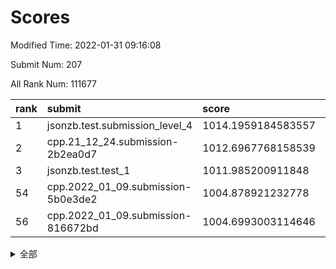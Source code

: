 # Scores

Modified Time: 2022-01-31 09:16:08

Submit Num: 207

All Rank Num: 111677

| rank |               submit               |       score        |       sigma        | pk_num |
| :--- | :--------------------------------- | :----------------- | :----------------- | :----- |
| 1    | jsonzb.test.submission_level_4     | 1014.1959184583557 | 0.8085223166607499 | 2158   |
| 2    | cpp.21_12_24.submission-2b2ea0d7   | 1012.6967768158539 | 0.7848887037520529 | 2160   |
| 3    | jsonzb.test.test_1                 | 1011.985200911848  | 0.7974069679737354 | 2161   |
| 54   | cpp.2022_01_09.submission-5b0e3de2 | 1004.878921232778  | 0.7040946680474578 | 2164   |
| 56   | cpp.2022_01_09.submission-816672bd | 1004.6993003114646 | 0.7217145634689571 | 2154   |


<details>
<summary>全部</summary>

| rank |                 submit                 |       score        |       sigma        | pk_num |
| :--- | :------------------------------------- | :----------------- | :----------------- | :----- |
| 1    | jsonzb.test.submission_level_4         | 1014.1959184583557 | 0.8085223166607499 | 2158   |
| 2    | cpp.21_12_24.submission-2b2ea0d7       | 1012.6967768158539 | 0.7848887037520529 | 2160   |
| 3    | jsonzb.test.test_1                     | 1011.985200911848  | 0.7974069679737354 | 2161   |
| 4    | gobigger.level_3.submission_level_3_22 | 1011.9145027262459 | 0.7694374606061246 | 2157   |
| 5    | gobigger.level_3.submission_level_3_5  | 1011.4307406038614 | 0.781883809614971  | 2156   |
| 6    | gobigger.level_3.submission_level_3_45 | 1011.3459073506702 | 0.7622887420724436 | 2157   |
| 7    | gobigger.level_3.submission_level_3_27 | 1011.1914371627365 | 0.763118109457842  | 2156   |
| 8    | gobigger.level_3.submission_level_3_10 | 1011.1728644858465 | 0.7737002200428386 | 2158   |
| 9    | gobigger.level_3.submission_level_3_8  | 1011.0832626581232 | 0.772457947730511  | 2162   |
| 10   | gobigger.level_3.submission_level_3_39 | 1011.0714556745098 | 0.7805514685720766 | 2153   |
| 11   | gobigger.level_3.submission_level_3_0  | 1011.0391902023171 | 0.7650595580262682 | 2157   |
| 12   | gobigger.level_3.submission_level_3_28 | 1010.8081321051642 | 0.7730195912243462 | 2162   |
| 13   | gobigger.level_3.submission_level_3_44 | 1010.6317957981669 | 0.7569011116067474 | 2155   |
| 14   | gobigger.level_3.submission_level_3_26 | 1010.4995176167113 | 0.7638936989719154 | 2156   |
| 15   | gobigger.level_3.submission_level_3_43 | 1010.4166788737272 | 0.7532114171781583 | 2156   |
| 16   | gobigger.level_3.submission_level_3_36 | 1010.3870491509846 | 0.7744863555066784 | 2161   |
| 17   | gobigger.level_3.submission_level_3_30 | 1010.2238085514158 | 0.7353197352578311 | 2155   |
| 18   | gobigger.level_3.submission_level_3_35 | 1010.1527164888281 | 0.7659185329091868 | 2158   |
| 19   | gobigger.level_3.submission_level_3_40 | 1010.1137511430638 | 0.7416478477861008 | 2162   |
| 20   | gobigger.level_3.submission_level_3_29 | 1010.026446939689  | 0.7719933871245109 | 2155   |
| 21   | gobigger.level_3.submission_level_3_24 | 1009.845518182963  | 0.768244401494937  | 2162   |
| 22   | gobigger.level_3.submission_level_3_23 | 1009.8195282338373 | 0.7352037175791518 | 2160   |
| 23   | gobigger.level_3.submission_level_3_37 | 1009.7383834580628 | 0.7603801319428815 | 2161   |
| 24   | gobigger.level_3.submission_level_3_13 | 1009.7351746438163 | 0.7640203774351482 | 2158   |
| 25   | gobigger.level_3.submission_level_3_46 | 1009.6704084184446 | 0.7592229990636199 | 2159   |
| 26   | gobigger.level_3.submission_level_3_15 | 1009.6535279739468 | 0.7501438146223054 | 2161   |
| 27   | gobigger.level_3.submission_level_3_19 | 1009.6350061349757 | 0.7352288523909019 | 2154   |
| 28   | gobigger.level_3.submission_level_3_20 | 1009.5849485132487 | 0.7755000666404522 | 2150   |
| 29   | gobigger.level_3.submission_level_3_14 | 1009.5638828672265 | 0.7536700705063085 | 2157   |
| 30   | gobigger.level_3.submission_level_3_2  | 1009.4980693362418 | 0.7400271158288215 | 2157   |
| 31   | gobigger.level_3.submission_level_3_6  | 1009.4975267519    | 0.7686387604092656 | 2156   |
| 32   | gobigger.level_3.submission_level_3_18 | 1009.37639921845   | 0.7496608574258751 | 2161   |
| 33   | gobigger.level_3.submission_level_3_17 | 1009.3672441187294 | 0.762904633443737  | 2157   |
| 34   | gobigger.level_3.submission_level_3_12 | 1009.2947353887918 | 0.7646925655600104 | 2156   |
| 35   | gobigger.level_3.submission_level_3_9  | 1009.284626913424  | 0.7561090548960332 | 2155   |
| 36   | gobigger.level_3.submission_level_3_31 | 1009.1934906997345 | 0.7362733506423346 | 2156   |
| 37   | gobigger.level_3.submission_level_3_42 | 1009.1596857694383 | 0.743286748656723  | 2155   |
| 38   | gobigger.level_3.submission_level_3_49 | 1009.1005997126623 | 0.7432905210319567 | 2156   |
| 39   | gobigger.level_3.submission_level_3_16 | 1009.0916652628833 | 0.75464685474031   | 2155   |
| 40   | gobigger.level_3.submission_level_3_25 | 1009.0804189571244 | 0.7544017823584035 | 2159   |
| 41   | gobigger.level_3.submission_level_3_21 | 1009.0358734381315 | 0.7384701033301916 | 2158   |
| 42   | gobigger.level_3.submission_level_3_41 | 1008.9961158754186 | 0.7598226088293139 | 2160   |
| 43   | gobigger.level_3.submission_level_3_33 | 1008.9835542044578 | 0.7598701937211623 | 2158   |
| 44   | gobigger.level_3.submission_level_3_4  | 1008.8452980974064 | 0.7326354059914603 | 2157   |
| 45   | gobigger.level_3.submission_level_3_11 | 1008.7725380320568 | 0.7440225481176564 | 2157   |
| 46   | gobigger.level_3.submission_level_3_3  | 1008.7386104995898 | 0.7517666912890032 | 2158   |
| 47   | gobigger.level_3.submission_level_3_48 | 1008.7202678651643 | 0.7457142111839344 | 2159   |
| 48   | gobigger.level_3.submission_level_3_7  | 1008.7033900601735 | 0.7419905743842448 | 2158   |
| 49   | gobigger.level_3.submission_level_3_38 | 1008.7027480351126 | 0.7544577848079127 | 2158   |
| 50   | gobigger.level_3.submission_level_3_32 | 1008.6691825987139 | 0.7632121535571007 | 2164   |
| 51   | gobigger.level_3.submission_level_3_34 | 1008.5672840868095 | 0.7373168265857304 | 2159   |
| 52   | gobigger.level_3.submission_level_3_47 | 1008.5402881767513 | 0.7499209888020458 | 2154   |
| 53   | gobigger.level_3.submission_level_3_1  | 1007.9192563153968 | 0.7335471435673759 | 2161   |
| 54   | cpp.2022_01_09.submission-5b0e3de2     | 1004.878921232778  | 0.7040946680474578 | 2164   |
| 55   | gobigger.level_1.submission_level_1_47 | 1004.7138699253588 | 0.7135396333792196 | 2156   |
| 56   | cpp.2022_01_09.submission-816672bd     | 1004.6993003114646 | 0.7217145634689571 | 2154   |
| 57   | gobigger.level_1.submission_level_1_48 | 1004.6114596990394 | 0.720883610293027  | 2160   |
| 58   | gobigger.level_1.submission_level_1_6  | 1004.6087715514237 | 0.7152493977959414 | 2153   |
| 59   | gobigger.level_1.submission_level_1_27 | 1004.4603739313865 | 0.7325610640762484 | 2162   |
| 60   | gobigger.level_1.submission_level_1_34 | 1004.2657939038335 | 0.7241653389238529 | 2154   |
| 61   | gobigger.level_1.submission_level_1_30 | 1004.2163894438402 | 0.7194593512405464 | 2153   |
| 62   | gobigger.level_1.submission_level_1_43 | 1004.0211704950843 | 0.7048156232665825 | 2160   |
| 63   | gobigger.level_1.submission_level_1_42 | 1003.9974355117012 | 0.7256374315397079 | 2160   |
| 64   | gobigger.level_1.submission_level_1_8  | 1003.935664384362  | 0.7145030199321236 | 2163   |
| 65   | gobigger.level_1.submission_level_1_24 | 1003.9150307113263 | 0.7147483067720747 | 2158   |
| 66   | gobigger.level_1.submission_level_1_46 | 1003.817155721492  | 0.7183803782918061 | 2165   |
| 67   | gobigger.level_1.submission_level_1_0  | 1003.6912199859293 | 0.7150999748458454 | 2161   |
| 68   | gobigger.level_1.submission_level_1_16 | 1003.6710334517682 | 0.7137595935742451 | 2160   |
| 69   | gobigger.level_1.submission_level_1_41 | 1003.6571899069565 | 0.7220812619315501 | 2159   |
| 70   | gobigger.level_1.submission_level_1_37 | 1003.5789224855928 | 0.7184236172922325 | 2160   |
| 71   | gobigger.level_1.submission_level_1_49 | 1003.5381887485046 | 0.7137244417902439 | 2157   |
| 72   | gobigger.level_1.submission_level_1_21 | 1003.5253191547781 | 0.7164320995900052 | 2153   |
| 73   | gobigger.level_1.submission_level_1_32 | 1003.511663468955  | 0.7086641846699305 | 2159   |
| 74   | gobigger.level_1.submission_level_1_22 | 1003.5070824065292 | 0.7083054414961952 | 2157   |
| 75   | gobigger.level_1.submission_level_1_35 | 1003.5058414515744 | 0.6964323408571333 | 2155   |
| 76   | gobigger.level_1.submission_level_1_39 | 1003.4589281919743 | 0.707058659624991  | 2155   |
| 77   | gobigger.level_1.submission_level_1_25 | 1003.3767098458485 | 0.707984982281779  | 2159   |
| 78   | gobigger.level_1.submission_level_1_17 | 1003.3722752050177 | 0.7224689023363701 | 2161   |
| 79   | gobigger.level_1.submission_level_1_28 | 1003.3189320006977 | 0.715892698388462  | 2160   |
| 80   | gobigger.level_1.submission_level_1_2  | 1003.2404143774968 | 0.7076779743846906 | 2165   |
| 81   | gobigger.level_1.submission_level_1_14 | 1003.2224965567535 | 0.7081659264005645 | 2162   |
| 82   | gobigger.level_1.submission_level_1_38 | 1003.2165880226894 | 0.7197613279763916 | 2157   |
| 83   | gobigger.level_1.submission_level_1_23 | 1003.2158172708394 | 0.71573803479489   | 2158   |
| 84   | gobigger.level_1.submission_level_1_12 | 1003.2042484284966 | 0.7030995725588673 | 2156   |
| 85   | gobigger.level_1.submission_level_1_40 | 1003.0928062334085 | 0.7128743177712941 | 2163   |
| 86   | gobigger.level_1.submission_level_1_19 | 1003.0562120993474 | 0.7120346224360895 | 2164   |
| 87   | gobigger.level_1.submission_level_1_31 | 1002.9812220241349 | 0.7099998124943453 | 2157   |
| 88   | gobigger.level_1.submission_level_1_5  | 1002.8893323350507 | 0.7140037185038112 | 2158   |
| 89   | gobigger.level_1.submission_level_1_44 | 1002.8836524622695 | 0.7075165801916666 | 2158   |
| 90   | gobigger.level_1.submission_level_1_4  | 1002.8351631586152 | 0.7167557824466215 | 2160   |
| 91   | gobigger.level_1.submission_level_1_13 | 1002.8218492189825 | 0.7057503603426035 | 2158   |
| 92   | gobigger.level_1.submission_level_1_7  | 1002.8066384306518 | 0.7133985905678685 | 2156   |
| 93   | gobigger.level_1.submission_level_1_20 | 1002.7893485760433 | 0.7116103185324487 | 2158   |
| 94   | gobigger.level_1.submission_level_1_1  | 1002.7881436950432 | 0.716087106204795  | 2157   |
| 95   | gobigger.level_1.submission_level_1_15 | 1002.6289396330923 | 0.7200292692124147 | 2157   |
| 96   | gobigger.level_1.submission_level_1_9  | 1002.5727151110361 | 0.7021036872972646 | 2162   |
| 97   | gobigger.level_1.submission_level_1_26 | 1002.2195344055456 | 0.7106164110019428 | 2155   |
| 98   | gobigger.level_1.submission_level_1_10 | 1002.1863484019655 | 0.7110087296510265 | 2160   |
| 99   | gobigger.level_1.submission_level_1_29 | 1002.1693359216839 | 0.7094185240325812 | 2159   |
| 100  | gobigger.level_1.submission_level_1_45 | 1002.0453028084224 | 0.7130424371226396 | 2160   |
| 101  | gobigger.level_1.submission_level_1_11 | 1001.8965519566043 | 0.7135115220707852 | 2164   |
| 102  | gobigger.level_1.submission_level_1_36 | 1001.4483576544636 | 0.7023768515603122 | 2155   |
| 103  | gobigger.level_1.submission_level_1_33 | 1001.3307443746463 | 0.7096283126288333 | 2159   |
| 104  | gobigger.level_1.submission_level_1_18 | 1001.2549068917966 | 0.7089528690251699 | 2160   |
| 105  | gobigger.level_1.submission_level_1_3  | 1000.9474116411576 | 0.7095798292855315 | 2155   |
| 106  | gobigger.random.submission_random_20   | 997.7914592804793  | 0.6931204553550478 | 2157   |
| 107  | gobigger.random.submission_random_28   | 997.3067054062675  | 0.7093456940070103 | 2155   |
| 108  | gobigger.random.submission_random_45   | 997.3009715268006  | 0.7167837004422019 | 2157   |
| 109  | gobigger.random.submission_random_48   | 996.9868898123336  | 0.6978826952998685 | 2156   |
| 110  | gobigger.random.submission_random_8    | 996.9809207699055  | 0.7163635807313151 | 2158   |
| 111  | gobigger.random.submission_random_34   | 996.7718380377673  | 0.7134628109999899 | 2160   |
| 112  | gobigger.random.submission_random_19   | 996.7684081099367  | 0.6978708114675313 | 2160   |
| 113  | gobigger.random.submission_random_38   | 996.6062660015691  | 0.7064769143477279 | 2158   |
| 114  | gobigger.random.submission_random_14   | 996.559355520039   | 0.7252813222606316 | 2160   |
| 115  | gobigger.random.submission_random_4    | 996.5187206835227  | 0.7114599147678515 | 2162   |
| 116  | gobigger.random.submission_random_17   | 996.4789117780551  | 0.7126599101440645 | 2158   |
| 117  | gobigger.random.submission_random_37   | 996.4375638799705  | 0.7095957334923336 | 2154   |
| 118  | gobigger.random.submission_random_12   | 996.2978823604088  | 0.7093081675234112 | 2158   |
| 119  | gobigger.random.submission_random_3    | 996.2942136010623  | 0.7105602786938808 | 2162   |
| 120  | gobigger.random.submission_random_16   | 996.2596919205074  | 0.7128046501403581 | 2156   |
| 121  | gobigger.random.submission_random_18   | 996.1995910795765  | 0.7050291386903221 | 2156   |
| 122  | gobigger.random.submission_random_7    | 996.1324866080139  | 0.7116587292935365 | 2158   |
| 123  | gobigger.random.submission_random_2    | 996.103711102024   | 0.7024070795730891 | 2158   |
| 124  | gobigger.random.submission_random_27   | 996.1018453043971  | 0.7103921698560607 | 2164   |
| 125  | gobigger.random.submission_random_35   | 996.0391441037874  | 0.7107255625531718 | 2159   |
| 126  | gobigger.random.submission_random_11   | 996.0333154825178  | 0.7111593031918579 | 2156   |
| 127  | gobigger.random.submission_random_0    | 995.9403683264442  | 0.7201569066963157 | 2161   |
| 128  | gobigger.random.submission_random_5    | 995.9250029008919  | 0.7154671676228573 | 2160   |
| 129  | gobigger.random.submission_random_31   | 995.8833944006252  | 0.720208659822932  | 2161   |
| 130  | gobigger.random.submission_random_24   | 995.8513710455303  | 0.7149525836691503 | 2160   |
| 131  | gobigger.random.submission_random_44   | 995.8368126894558  | 0.7144480069485721 | 2159   |
| 132  | gobigger.random.submission_random_29   | 995.8268099343576  | 0.7170177738252274 | 2160   |
| 133  | gobigger.random.submission_random_33   | 995.8214722462455  | 0.707218306379457  | 2160   |
| 134  | gobigger.random.submission_random_6    | 995.7849825535915  | 0.7157420947583002 | 2154   |
| 135  | gobigger.random.submission_random_26   | 995.7841202935332  | 0.6986308044627413 | 2164   |
| 136  | gobigger.random.submission_random_32   | 995.7795381753333  | 0.7092509897938187 | 2156   |
| 137  | gobigger.random.submission_random_22   | 995.7687379897807  | 0.712636755035565  | 2154   |
| 138  | gobigger.random.submission_random_30   | 995.7314041945189  | 0.7204053107038969 | 2163   |
| 139  | gobigger.random.submission_random_42   | 995.7291581262903  | 0.7035857122231041 | 2159   |
| 140  | gobigger.random.submission_random_36   | 995.6848015232439  | 0.7130907758787534 | 2156   |
| 141  | gobigger.random.submission_random_25   | 995.6444640623936  | 0.7062581324166983 | 2157   |
| 142  | gobigger.random.submission_random_21   | 995.6296515246576  | 0.6938663993384249 | 2163   |
| 143  | gobigger.random.submission_random_47   | 995.6116452008531  | 0.7134251610479189 | 2155   |
| 144  | gobigger.random.submission_random_46   | 995.4726565205156  | 0.7315349285572723 | 2160   |
| 145  | gobigger.random.submission_random_41   | 995.4613257431313  | 0.7064464507751265 | 2158   |
| 146  | gobigger.random.submission_random_9    | 995.447387804765   | 0.7160054420886881 | 2164   |
| 147  | gobigger.random.submission_random_13   | 995.4237498166815  | 0.7212361574490483 | 2157   |
| 148  | gobigger.random.submission_random_49   | 995.3553497648895  | 0.7045308301845925 | 2154   |
| 149  | gobigger.random.submission_random_40   | 995.3097671856443  | 0.7233790425733069 | 2156   |
| 150  | gobigger.random.submission_random_15   | 995.2913609099921  | 0.72403193368611   | 2159   |
| 151  | gobigger.random.submission_random_43   | 995.1437955087016  | 0.7210082065118895 | 2157   |
| 152  | gobigger.random.submission_random_23   | 995.0746737335498  | 0.7095462390000781 | 2156   |
| 153  | gobigger.random.submission_random_10   | 995.0067554197318  | 0.7165938797043665 | 2160   |
| 154  | gobigger.random.submission_random_1    | 994.9960136132203  | 0.7175790525611044 | 2159   |
| 155  | gobigger.random.submission_random_39   | 994.7340727471286  | 0.7160875197056485 | 2160   |
| 156  | gobigger.level_2.submission_level_2_2  | 994.5655565296797  | 0.7332056624895757 | 2158   |
| 157  | gobigger.level_2.submission_level_2_9  | 994.2645843586253  | 0.729557870079578  | 2156   |
| 158  | gobigger.level_2.submission_level_2_4  | 994.1418905693937  | 0.7303716228525572 | 2150   |
| 159  | gobigger.level_2.submission_level_2_15 | 994.0150157535418  | 0.7343452089602743 | 2153   |
| 160  | gobigger.level_2.submission_level_2_44 | 993.7818521940399  | 0.7172116294873273 | 2154   |
| 161  | gobigger.level_2.submission_level_2_45 | 993.5257644440132  | 0.7369699416518325 | 2164   |
| 162  | gobigger.level_2.submission_level_2_16 | 993.3587190407893  | 0.7211140955604404 | 2152   |
| 163  | gobigger.level_2.submission_level_2_49 | 993.1018374660579  | 0.723965159011949  | 2158   |
| 164  | gobigger.level_2.submission_level_2_30 | 992.8881264440969  | 0.7316026231445101 | 2153   |
| 165  | gobigger.level_2.submission_level_2_39 | 992.8765382632492  | 0.7620393982305741 | 2159   |
| 166  | gobigger.level_2.submission_level_2_26 | 992.7402448373842  | 0.7433540645657406 | 2161   |
| 167  | gobigger.level_2.submission_level_2_38 | 992.708480315926   | 0.7353494592041913 | 2152   |
| 168  | gobigger.level_2.submission_level_2_31 | 992.5625186988406  | 0.7414106241220633 | 2159   |
| 169  | gobigger.level_2.submission_level_2_11 | 992.5552192275206  | 0.7413499224205922 | 2159   |
| 170  | gobigger.level_2.submission_level_2_27 | 992.5102585641232  | 0.7424523608747948 | 2159   |
| 171  | gobigger.level_2.submission_level_2_34 | 992.3315475951458  | 0.722245401288478  | 2156   |
| 172  | gobigger.level_2.submission_level_2_36 | 992.3237885097894  | 0.7490666346382467 | 2157   |
| 173  | gobigger.level_2.submission_level_2_48 | 992.2587950904514  | 0.7447041844170597 | 2157   |
| 174  | gobigger.level_2.submission_level_2_18 | 992.2545676070198  | 0.7496597661574937 | 2152   |
| 175  | gobigger.level_2.submission_level_2_13 | 992.2466035223719  | 0.7355890739753618 | 2158   |
| 176  | gobigger.level_2.submission_level_2_29 | 992.2224997559327  | 0.741137169233473  | 2160   |
| 177  | gobigger.level_2.submission_level_2_23 | 992.2162859546823  | 0.7374743529837758 | 2158   |
| 178  | gobigger.level_2.submission_level_2_19 | 992.1971547383864  | 0.7304394487696737 | 2157   |
| 179  | gobigger.level_2.submission_level_2_6  | 992.1703020904226  | 0.7384476621958046 | 2156   |
| 180  | gobigger.level_2.submission_level_2_17 | 992.1003258409667  | 0.7461926752294497 | 2158   |
| 181  | gobigger.level_2.submission_level_2_21 | 992.0813176797684  | 0.7437997143049333 | 2150   |
| 182  | gobigger.level_2.submission_level_2_1  | 992.0724009759722  | 0.7407403837094028 | 2158   |
| 183  | gobigger.level_2.submission_level_2_46 | 992.0180668635008  | 0.746702375791362  | 2155   |
| 184  | gobigger.level_2.submission_level_2_35 | 991.9861240637115  | 0.7338107463467736 | 2161   |
| 185  | gobigger.level_2.submission_level_2_5  | 991.9812218463856  | 0.7409197518012627 | 2159   |
| 186  | gobigger.level_2.submission_level_2_37 | 991.9027873743884  | 0.7334874590114683 | 2160   |
| 187  | gobigger.level_2.submission_level_2_10 | 991.8735767650353  | 0.7316348783314652 | 2160   |
| 188  | gobigger.level_2.submission_level_2_3  | 991.8097916796453  | 0.7320041712605823 | 2155   |
| 189  | gobigger.level_2.submission_level_2_33 | 991.7831524108559  | 0.753371496257642  | 2154   |
| 190  | gobigger.level_2.submission_level_2_22 | 991.77610668314    | 0.7405582885428071 | 2156   |
| 191  | gobigger.level_2.submission_level_2_20 | 991.7554356193352  | 0.7419521667425044 | 2161   |
| 192  | gobigger.level_2.submission_level_2_7  | 991.7109436598291  | 0.7303628352821787 | 2160   |
| 193  | gobigger.level_2.submission_level_2_32 | 991.6639756906006  | 0.7455555292614211 | 2159   |
| 194  | gobigger.level_2.submission_level_2_42 | 991.5746980619703  | 0.7689059387584835 | 2158   |
| 195  | gobigger.level_2.submission_level_2_28 | 991.5493156758962  | 0.7569926522157973 | 2160   |
| 196  | gobigger.level_2.submission_level_2_12 | 991.5194387112946  | 0.7360627473036412 | 2161   |
| 197  | gobigger.level_2.submission_level_2_25 | 991.43574608681    | 0.7511536463069118 | 2159   |
| 198  | gobigger.level_2.submission_level_2_24 | 991.3074404627895  | 0.7420372095256661 | 2156   |
| 199  | gobigger.level_2.submission_level_2_40 | 991.2101755562057  | 0.7556342364881766 | 2155   |
| 200  | gobigger.level_2.submission_level_2_0  | 991.0140867311507  | 0.7650694788721247 | 2162   |
| 201  | gobigger.level_2.submission_level_2_8  | 990.9760012089574  | 0.77181567026849   | 2156   |
| 202  | gobigger.level_2.submission_level_2_14 | 990.9003732200997  | 0.7634411046867896 | 2161   |
| 203  | gobigger.level_2.submission_level_2_47 | 990.5933756320991  | 0.7829580694493414 | 2156   |
| 204  | gobigger.level_2.submission_level_2_43 | 990.4336087336474  | 0.766066260595573  | 2156   |
| 205  | gobigger.level_2.submission_level_2_41 | 990.2957889752377  | 0.7678920340181378 | 2153   |
| 206  | gobigger.none.submission_none_1        | 978.1485861706045  | 1.216865604295789  | 2158   |
| 207  | gobigger.none.submission_none_0        | 977.9521139106763  | 1.246148138571391  | 2160   |

</details>